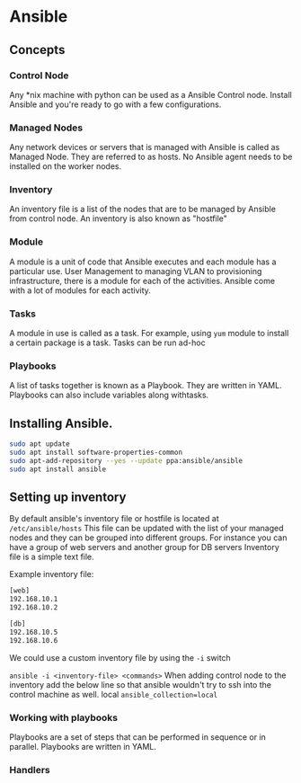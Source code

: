 # Ansible

## Concepts

### Control Node

Any *nix machine with python can be used as a Ansible Control node. Install Ansible and you're ready to go with a few configurations.


### Managed Nodes

Any network devices or servers that is managed with Ansible is called as Managed Node. They are referred to as hosts. No Ansible agent needs to be installed on the worker nodes.

### Inventory

An inventory file is a  list of the nodes that are to be managed by Ansible from control node. 
An inventory is also known as "hostfile"

### Module
A module is a unit of code that Ansible executes and each module has a particular use.
User Management to managing VLAN to provisioning infrastructure, there is a module for each of the activities. 
Ansible come with a lot of modules for each activity.

### Tasks
A module in use is called as a task. 
For example, using `yum` module to install a certain package is a task.
Tasks can be run ad-hoc

### Playbooks

A list of tasks together is known as a Playbook. 
They are written in YAML.
Playbooks can also include variables along withtasks.


## Installing Ansible.

```bash
sudo apt update
sudo apt install software-properties-common
sudo apt-add-repository --yes --update ppa:ansible/ansible
sudo apt install ansible
```

## Setting up inventory

By default ansible's inventory file or hostfile is located at `/etc/ansible/hosts`
This file can be updated with the list of your managed nodes and they can be grouped into different groups.
For instance you can have a group of web servers and another group for DB servers 
Inventory file is a simple text file. 

Example inventory file:

```bash
[web]
192.168.10.1
192.168.10.2

[db]
192.168.10.5
192.168.10.6
```

We could use a custom inventory file by using the `-i` switch

`ansible -i <inventory-file> <commands>`
When adding control node to the inventory add the below line so that ansible wouldn't try to ssh into the control machine as well.
local 
`ansible_collection=local` 

### Working with playbooks

Playbooks are a set of steps that can be performed in sequence or in parallel.
Playbooks are written in YAML.

### Handlers













